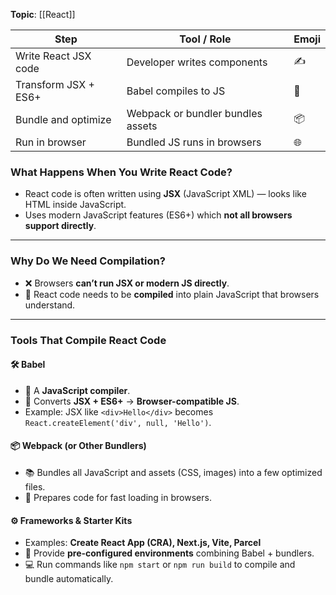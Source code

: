 **Topic**: [[React]]

| Step                 | Tool / Role                       | Emoji |
| -------------------- | --------------------------------- | ----- |
| Write React JSX code | Developer writes components       | ✍️    |
| Transform JSX + ES6+ | Babel compiles to JS              | 🔧    |
| Bundle and optimize  | Webpack or bundler bundles assets | 📦    |
| Run in browser       | Bundled JS runs in browsers       | 🌐    |
### What Happens When You Write React Code?

- React code is often written using **JSX** (JavaScript XML) — looks like HTML inside JavaScript.
- Uses modern JavaScript features (ES6+) which **not all browsers support directly**.

---
###  Why Do We Need Compilation?

- ❌ Browsers **can’t run JSX or modern JS directly**.
- 🔄 React code needs to be **compiled** into plain JavaScript that browsers understand.

---
###  Tools That Compile React Code

#### 🛠️ Babel

- 🔧 A **JavaScript compiler**.
- 🔄 Converts **JSX + ES6+** → **Browser-compatible JS**.
- Example: JSX like `<div>Hello</div>` becomes `React.createElement('div', null, 'Hello')`.

#### 📦 Webpack (or Other Bundlers)

- 📚 Bundles all JavaScript and assets (CSS, images) into a few optimized files.
- 🚀 Prepares code for fast loading in browsers.

#### ⚙️ Frameworks & Starter Kits

- Examples: **Create React App (CRA), Next.js, Vite, Parcel**
- 🎯 Provide **pre-configured environments** combining Babel + bundlers.
- 💻 Run commands like `npm start` or `npm run build` to compile and bundle automatically.